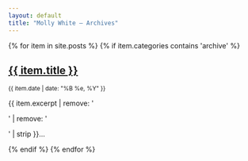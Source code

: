```yaml
---
layout: default
title: "Molly White – Archives"
---
```

<div class="toc">
  <div class="post-list"> 
  {% for item in site.posts %}
    {% if item.categories contains 'archive' %}
      <article class="post-item">
        <h2 class="title-text"><a href="{{ site.baseurl }}{{ item.url }}">{{ item.title }}</a></h2>
        <div class="post-data">
          <small><time datetime="{{item.date}}">{{ item.date | date: "%B %e, %Y" }}</time></small>
          <p>{{ item.excerpt | remove: '<p>' | remove: '</p>' | strip }}...</p>
        </div>
      </article>
    {% endif %}
  {% endfor %}
  </div>
</div>




